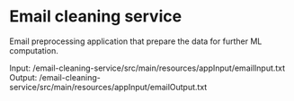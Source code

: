 # Email cleaning service
Email preprocessing application that prepare the data for further ML computation.

Input: /email-cleaning-service/src/main/resources/appInput/emailInput.txt  
Output: /email-cleaning-service/src/main/resources/appInput/emailOutput.txt
